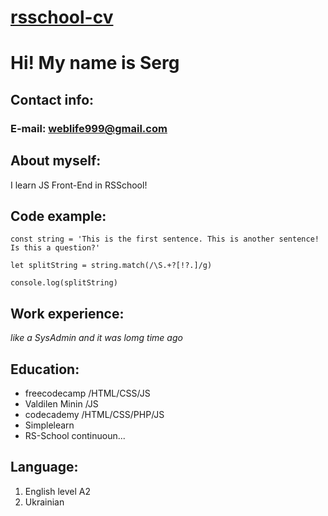 # [rsschool-cv](https://somik9.github.io/rsschool-cv/cv)

# Hi! My name is Serg

## Contact info:
### E-mail: weblife999@gmail.com

## About myself:

I learn JS Front-End in RSSchool!

## Code example:

```
const string = 'This is the first sentence. This is another sentence! Is this a question?'

let splitString = string.match(/\S.+?[!?.]/g)

console.log(splitString)
```
## Work experience:
_like a SysAdmin and it was lomg time ago_

## Education:

* freecodecamp /HTML/CSS/JS
* Valdilen Minin /JS
* codecademy /HTML/CSS/PHP/JS
* Simplelearn 
* RS-School continuoun...

## Language:
1. English level A2
2. Ukrainian 
